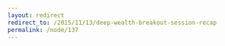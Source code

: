 ```yaml
---
layout: redirect
redirect_to: /2015/11/13/deep-wealth-breakout-session-recap
permalink: /node/137
---
```

